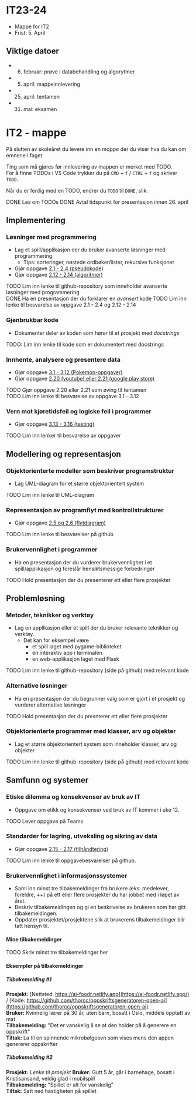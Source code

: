 # IT23-24

- Mappe for IT2
- Frist: 5. April

## Viktige datoer

- 6. februar: prøve i databehandling og algorytmer
- 5. april: mappeinnlevering
- 25. april: tentamen
- 31. mai: eksamen



# IT2 - mappe

På slutten av skoleåret du levere inn en _mappe_ der du viser hva du kan om emnene i faget.

Ting som må gjøres før innlevering av mappen er merket med TODO.  
For å finne TODOs i VS Code trykker du på `CMD` + `f` / `CTRL` + `f` og skriver `TODO`.

Når du er ferdig med en TODO, endrer du `TODO` til `DONE`, slik:

DONE Les om TODOs
DONE Avtal tidspunkt for presentasjon innen 26. april

## Implementering

### Løsninger med programmering

- Lag et spill/applikasjon der du bruker avanserte løsninger med programmering
  - Tips: sorteringer, nøstede ordbøker/lister, rekursive funksjoner
- Gjør oppgave [2.1 - 2.4 (pseudokode)](https://it2.thorcc.no/databehandling-og-algoritmer/pseudokode#oppgaver)
- Gjør oppgave [2.12 - 2.14 (algoritmer)](https://it2.thorcc.no/databehandling-og-algoritmer/algoritmer#oppgaver)

TODO Lim inn lenke til github-repository som inneholder avanserte løsninger med programmering  
DONE Ha en presentasjon der du forklarer en _avansert_ kode
TODO Lim inn lenke til besvarelse av oppgave 2.1 - 2.4 og 2.12 - 2.14

### Gjenbrukbar kode

- Dokumenter deler av koden som hører til et prosjekt med _docstrings_

TODO: Lim inn lenke til kode som er dokumentert med docstrings

### Innhente, analysere og presentere data

- Gjør oppgave [3.1 - 3.12 (Pokemon-oppgaver)](https://it2.thorcc.no/apputvikling/oppgaver)
- Gjør oppgave [2.20 (youtube) eller 2.21 (google play store)](https://it2.thorcc.no/databehandling-og-algoritmer/storre-oppgaver)

TODO Gjør oppgave 2.20 eller 2.21 som øving til tentamen  
TODO Lim inn lenke til besvarelse av oppgave 3.1 - 3.12

### Vern mot kjøretidsfeil og logiske feil i programmer

- Gjør oppgave [3.13 - 3.16 (testing)](https://it2.thorcc.no/apputvikling/testing#oppgaver)

TODO Lim inn lenker til besvarelse av oppgaver

## Modellering og representasjon

### Objektorienterte modeller som beskriver programstruktur

- Lag UML-diagram for et større objektorientert system

TODO Lim inn lenke til UML-diagram  

### Representasjon av programflyt med kontrollstrukturer

- Gjør oppgave [2.5  og 2.6 (flytdiagram)](https://it2.thorcc.no/databehandling-og-algoritmer/)

TODO Lim inn lenke til besvarelser på github

### Brukervennlighet i programmer

- Ha en presentasjon der du vurderer brukervennlighet i et spill/applikasjon og foreslår hensiktsmessige forbedringer

TODO Hold presentasjon der du presenterer ett eller flere prosjekter

## Problemløsning

### Metoder, teknikker og verktøy

- Lag en applikasjon eller et spill der du bruker relevante teknikker og verktøy.
  - Det kan for eksempel være
    - et spill laget med pygame-biblioteket
    - en interaktiv app i terminalen
    - en web-applikasjon laget med Flask

TODO Lim inn lenke til github-repository (side på github) med relevant kode

### Alternative løsninger

- Ha en presentasjon der du begrunner valg som er gjort i et prosjekt og vurderer alternative løsninger

TODO Hold presentasjon der du presnterer ett eller flere prosjekter

### Objektorienterte programmer med klasser, arv og objekter

- Lag et større objektorientert system som inneholder klasser, arv og objekter

TODO Lim inn lenke til github-repository (side på github) med relevant kode

## Samfunn og systemer

### Etiske dilemma og konsekvenser av bruk av IT

- Oppgave om etikk og konsekvenser ved bruk av IT kommer i uke 12.

TODO Lever oppgave på Teams

### Standarder for lagring, utveksling og sikring av data

- Gjør oppgave [2.15 - 2.17 (filhåndtering)](https://it2.thorcc.no/databehandling-og-algoritmer/filhandtering#oppgaver)

TODO Lim inn lenke til oppgavebesvarelser på github.

### Brukervennlighet i informasjonssystemer

- Saml inn minst tre tilbakemeldinger fra brukere  (eks: medelever, foreldre, ++) på ett eller flere prosjekter du har jobbet med i løpet av året.
- Beskriv tilbakemeldingen og gi en beskrivelse av brukeren som har gitt tilbakemeldingen.
- Oppdater prosjektet/prosjektene slik at brukerens tilbakemeldinger blir tatt hensyn til.

#### Mine tilbakemeldinger

TODO Skriv minst tre tilbakemeldinger her

#### Eksempler på tilbakemeldinger

##### Tilbakemelding #1

**Prosjekt:** [Nettsted: https://ai-foodr.netlify.app](https://ai-foodr.netlify.app/) / [Kode: https://github.com/thorcc/oppskriftsgeneratoren-open-ai](https://github.com/thorcc/oppskriftsgeneratoren-open-ai)  
**Bruker:** Kvinnelig lærer på 30 år, uten barn, bosatt i Oslo, middels opptatt av mat  
**Tilbakemelding:** "Det er vanskelig å se at den holder på å generere en oppskrift"  
**Tiltak:** La til en spinnende mikrobølgeovn som vises mens den appen genererer oppskrifter

##### Tilbakemelding #2

**Prosjekt:** _Lenke til prosjekt_
**Bruker:** Gutt 5 år, går i barnehage, bosatt i Kristisansand, veldig glad i mobilspill  
**Tilbakemelding:** "Spillet er alt for vanskelig"  
**Tiltak:** Satt ned hastigheten på spillet